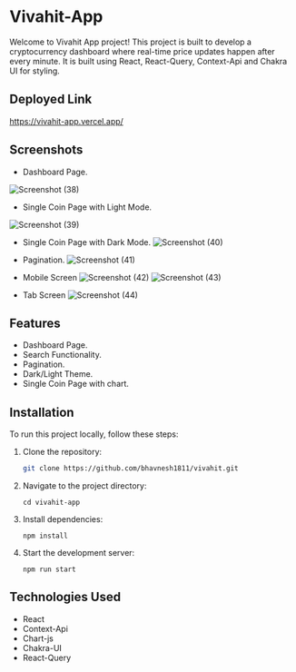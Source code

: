 # Vivahit-App

Welcome to Vivahit App project! This project is built to develop a cryptocurrency dashboard where real-time price updates happen after every minute. It is built using React, React-Query, Context-Api and Chakra UI for styling.

## Deployed Link
https://vivahit-app.vercel.app/

## Screenshots

- Dashboard Page.

![Screenshot (38)](https://github.com/bhavnesh1811/vivahit/assets/110032728/080c22b7-dcd0-4629-a2d7-1df647554523)

- Single Coin Page with Light Mode.

![Screenshot (39)](https://github.com/bhavnesh1811/vivahit/assets/110032728/84746467-f686-413f-ac8a-6aa7ac341e16)

- Single Coin Page with Dark Mode.
![Screenshot (40)](https://github.com/bhavnesh1811/vivahit/assets/110032728/1fbcf480-adaa-48e6-9af9-12b256409011)

- Pagination.
![Screenshot (41)](https://github.com/bhavnesh1811/vivahit/assets/110032728/2086f962-43f0-472c-a3ea-50b04df628d2)

- Mobile Screen
![Screenshot (42)](https://github.com/bhavnesh1811/vivahit/assets/110032728/26c38712-a210-4ee2-b764-945a2c22c9a1)
![Screenshot (43)](https://github.com/bhavnesh1811/vivahit/assets/110032728/0ae5e282-9201-4ee6-8ca2-12d4caddf055)

- Tab Screen
![Screenshot (44)](https://github.com/bhavnesh1811/vivahit/assets/110032728/f4fb03f4-6f66-4a96-b944-f4a92d358b0b)


## Features

- Dashboard Page.
- Search Functionality.
- Pagination.
- Dark/Light Theme.
- Single Coin Page with chart.

## Installation

To run this project locally, follow these steps:

1. Clone the repository:

    ```bash
    git clone https://github.com/bhavnesh1811/vivahit.git
    ```
2. Navigate to the project directory:
    ```
    cd vivahit-app
    ```

3. Install dependencies:
    ```
    npm install
    ```

4. Start the development server:
    ```
    npm run start
    ```
## Technologies Used

- React
- Context-Api
- Chart-js
- Chakra-UI
- React-Query
